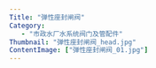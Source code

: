 ```yaml
---
Title: "弹性座封闸阀"
Category:
   - "市政水厂水系统阀门及管配件"
Thumbnail: "弹性座封闸阀_head.jpg"
ContentImage: ["弹性座封闸阀_01.jpg"]
---
```

